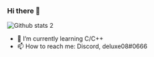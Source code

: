 ### Hi there 👋




![Github stats 2](https://github-readme-stats.vercel.app/api?username=deluxe08&show_icons=true&theme=radical)

- 🌱 I’m currently learning C/C++
- 📫 How to reach me: Discord, deluxe08#0666





